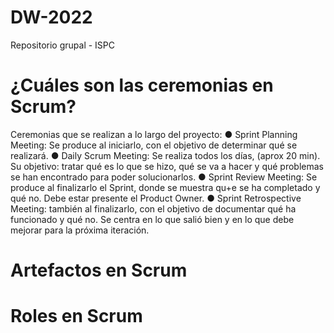 # DW-2022
Repositorio grupal - ISPC

# ¿Cuáles son las ceremonias en Scrum?
Ceremonias que se realizan a lo largo del proyecto:
● Sprint Planning Meeting: Se produce al iniciarlo, con el objetivo de determinar qué se realizará.
● Daily Scrum Meeting: Se realiza todos los días, (aprox 20 min). Su objetivo: tratar qué es lo que se hizo, qué se va a hacer y qué problemas se han encontrado para poder solucionarlos.
● Sprint Review Meeting: Se produce al finalizarlo el Sprint, donde se muestra qu+e se ha completado y qué no. Debe estar presente el Product Owner.
● Sprint Retrospective Meeting: también al finalizarlo, con el objetivo de documentar qué ha funcionado y qué no. Se centra en lo que salió bien y en lo que debe mejorar para la próxima iteración.
# Artefactos en Scrum

# Roles en Scrum
